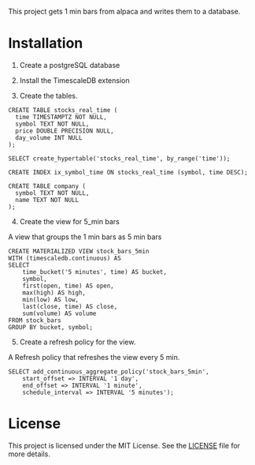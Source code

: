 This project gets 1 min bars from alpaca and writes them to a database.

# Installation

1. Create a postgreSQL database

2. Install the TimescaleDB extension

3. Create the tables.

```
CREATE TABLE stocks_real_time (
  time TIMESTAMPTZ NOT NULL,
  symbol TEXT NOT NULL,
  price DOUBLE PRECISION NULL,
  day_volume INT NULL
);

SELECT create_hypertable('stocks_real_time', by_range('time'));

CREATE INDEX ix_symbol_time ON stocks_real_time (symbol, time DESC);

CREATE TABLE company (
  symbol TEXT NOT NULL,
  name TEXT NOT NULL
);
```


4. Create the view for 5_min bars

A view that groups the 1 min bars as 5 min bars
```
CREATE MATERIALIZED VIEW stock_bars_5min
WITH (timescaledb.continuous) AS
SELECT
    time_bucket('5 minutes', time) AS bucket,
    symbol,
    first(open, time) AS open,
    max(high) AS high,
    min(low) AS low,
    last(close, time) AS close,
    sum(volume) AS volume
FROM stock_bars
GROUP BY bucket, symbol;
```

5. Create a refresh policy for the view.


A Refresh policy that refreshes the view every 5 min.
```
SELECT add_continuous_aggregate_policy('stock_bars_5min',
    start_offset => INTERVAL '1 day',
    end_offset => INTERVAL '1 minute',
    schedule_interval => INTERVAL '5 minutes');
```

# License

This project is licensed under the MIT License. See the [LICENSE](LICENSE) file for more details.